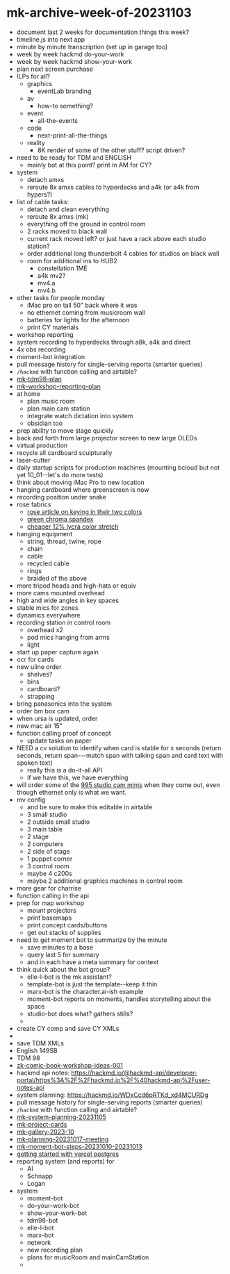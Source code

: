 # mk-archive-week-of-20231103




- document last 2 weeks for documentation things this week?
- timeline.js into next app
- minute by minute transcription (set up in garage too)
- week by week hackmd do-your-work
- week by week hackmd show-your-work
- plan next screen purchase
- ILPs for all?
    - graphics
        - eventLab branding
    - av
        - how-to something?
    - event
        - all-the-events
    - code
        - next-print-all-the-things
    - reality
        - 8K render of some of the other stuff? script driven?
- need to be ready for TDM and ENGLISH
    - mainly bot at this point? print in AM for CY?
- system
    - detach amxs
    - reroute 8x amxs cables to hyperdecks and a4k (or a4k from hypers?)
- list of cable tasks:
    - detach and clean everything
    - reroute 8x amxs (mk)
    - everything off the ground in control room
    - 2 racks moved to black wall
    - current rack moved left? or just have a rack above each studio station?
    - order additional long thunderbolt 4 cables for studios on black wall
    - room for additional ins to HUB2
        - constellation 1ME
        - a4k mv2?
        - mv4.a
        - mv4.b
- other tasks for people monday
    - iMac pro on tall 50" back where it was
    - no ethernet coming from musicroom wall
    - batteries for lights for the afternoon
    - print CY materials
- workshop reporting
- system recording to hyperdecks through a8k, a4k and direct
- 4x obs recording
- moment-bot integration
- pull message history for single-serving reports (smarter queries)
- `/hackmd` with function calling and airtable?
- [mk-tdm98-plan](/B7lAuOHQQA6BVTT8MIImGg)
- [mk-workshop-reporting-plan](/oYA11oiNSzm2rcM-kze7_A)
- at home
    - plan music room
    - plan main cam station
    - integrate watch dictation into system
    - obsidian too
- prep ability to move stage quickly
- back and forth from large projector screen to new large OLEDs
- virtual production
- recycle all cardboard sculpturally
- laser-cutter
- daily startup scripts for production machines (mounting bcloud but not yet 10_01--let's do more tests)
- think about moving iMac Pro to new location
- hanging cardboard where greenscreen is now
- recording position under snake
- rose fabrics
    - [rose article on keying in their two colors](https://www.blog.rosebrand.com/post/when-to-use-digital-key-vs-chroma-key)
    - [green chroma spandex](https://www.rosebrand.com/product793/92-Keying-Spandex-NFR.aspx?cid=165&idx=1&tid=1&info=Stretch%2bFabrics)
    - [cheaper 12% lycra color stretch](https://www.rosebrand.com/product1998/122-Tendo-IFR.aspx?cid=165&idx=1&tid=1&info=Stretch%2bFabrics)
- hanging equipment
    - string, thread, twine, rope
    - chain
    - cable
    - recycled cable
    - rings
    - braided of the above
- more tripod heads and high-hats or equiv
- more cams mounted overhead
- high and wide angles in key spaces
- stable mics for zones
- dynamics everywhere
- recording station in control room
    - overhead x2
    - pod mics hanging from arms
    - light
- start up paper capture again
- ocr for cards
- new uline order
    - shelves?
    - bins
    - cardboard?
    - strapping
- bring panasonics into the system
- order bm box cam
- when ursa is updated, order
- new mac air 15"
- function calling proof of concept
    - update tasks on paper
- NEED a cv solution to identify when card is stable for x seconds (return seconds, return span---match span with talking span and card text with spoken text)
    - really this is a do-it-all API
    - if we have this, we have everything
- will order some of the [995 studio cam minis](https://www.bhphotovideo.com/c/product/1787638-REG/blackmagic_design_micro_studio_camera_4k.html/overview) when they come out, even though ethernet only is what we want.
- mv config
    - and be sure to make this editable in airtable
    - 3 small studio
    - 2 outside small studio
    - 3 main table
    - 2 stage
    - 2 computers
    - 2 side of stage
    - 1 puppet corner
    - 3 control room
    - maybe 4 c200s
    - maybe 2 additional graphics machines in control room
- more gear for charrise
- function calling in the api
- prep for map workshop
    - mount projectors
    - print basemaps
    - print concept cards/buttons
    - get out stacks of supplies
- need to get moment bot to summarize by the minute
    - save minutes to a base
    - query last 5 for summary
    - and in each have a meta summary for context
- think quick about the bot group?
    - elle-l-bot is the mk assistant?
    - template-bot is just the template--keep it thin
    - marx-bot is the character.ai-ish example
    - moment-bot reports on moments, handles storytelling about the space
    - studio-bot does what? gathers stills?
    - 
- create CY comp and save CY XMLs
- 
- save TDM XMLs
- English 149SB
- TDM 98
- [zk-comic-book-workshop-ideas-001](/mVbPqHFHRmqrMw8aF9B4bg)
- hackmd api notes: https://hackmd.io/@hackmd-api/developer-portal/https%3A%2F%2Fhackmd.io%2F%40hackmd-api%2Fuser-notes-api
- system planning: https://hackmd.io/WDxCcd6pRTKd_xd4MCURDg
- pull message history for single-serving reports (smarter queries)
- `/hackmd` with function calling and airtable?
- [mk-system-planning-20231105](/WDxCcd6pRTKd_xd4MCURDg)
- [mk-project-cards](/JQP4iQRKSeqrFMzcTbP0tQ)
- [mk-gallery-2023-10](/JFaW2Ns7S7SGaU3nsgpVUw)
- [mk-planning-20231017-meeting](/bsjXK7FJQ-m247as7-svhg)
- [mk-moment-bot-steps-20231010-20231013](/IIuCWwEjQraTTsdLl_H_DA)
- [getting started with vercel postgres](https://vercel.com/docs/storage/vercel-postgres/quickstart)
- reporting system (and reports) for
    - AI
    - Schnapp
    - Logan
- system
    - moment-bot
    - do-your-work-bot
    - show-your-work-bot
    - tdm98-bot
    - elle-l-bot
    - marx-bot
    - network
    - new recording plan
    - plans for musicRoom and mainCamStation
    - 